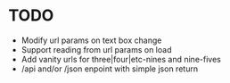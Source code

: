 # TODO

- Modify url params on text box change
- Support reading from url params on load
- Add vanity urls for three|four|etc-nines and nine-fives
- /api and/or /json enpoint with simple json return
